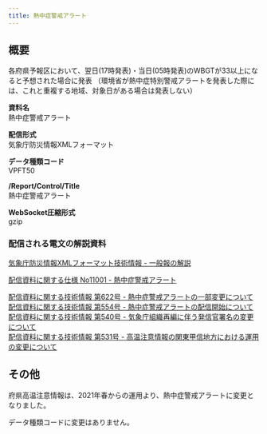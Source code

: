 ```yaml
---
title: 熱中症警戒アラート
---
```


## 概要
各府県予報区において、翌日(17時発表)・当日(05時発表)のWBGTが33以上になると予想された場合に発表
（環境省が熱中症特別警戒アラートを発表した際には、これと重複する地域、対象日がある場合は発表しない）

**資料名** <br/>
 熱中症警戒アラート
 
**配信形式** <br/>
 気象庁防災情報XMLフォーマット

**データ種類コード** <br/>
 VPFT50

**/Report/Control/Title** <br/>
 熱中症警戒アラート
 
**WebSocket圧縮形式** <br/>
 gzip

### 配信される電文の解説資料
[気象庁防災情報XMLフォーマット技術情報 - 一般報の解説](https://dmdata.jp/docs/jma/manual/0221-0323.pdf) 
 
 
[配信資料に関する仕様 No11001 - 熱中症警戒アラート](https://www.data.jma.go.jp/suishin/shiyou/pdf/no11001)
 
 
[配信資料に関する技術情報 第622号 - 熱中症警戒アラートの一部変更について](https://dmdata.jp/docs/jma/technical/622.pdf) <br/>
[配信資料に関する技術情報 第554号 - 熱中症警戒アラートの配信開始について](https://dmdata.jp/docs/jma/technical/554.pdf) <br/>
[配信資料に関する技術情報 第540号 - 気象庁組織再編に伴う発信官署名の変更について](https://dmdata.jp/docs/jma/technical/540.pdf) <br/>
[配信資料に関する技術情報 第531号 - 高温注意情報の関東甲信地方における運用の変更について](https://dmdata.jp/docs/jma/technical/531.pdf)
 
## その他
府県高温注意情報は、2021年春からの運用より、熱中症警戒アラートに変更となりました。

データ種類コードに変更はありません。 
